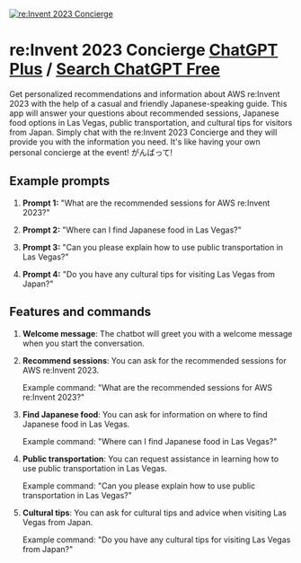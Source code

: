 
[![re:Invent 2023 Concierge](https://files.oaiusercontent.com/file-dZ2uysw5T01ybdVdMLRev9iy?se=2123-10-18T11%3A56%3A44Z&sp=r&sv=2021-08-06&sr=b&rscc=max-age%3D31536000%2C%20immutable&rscd=attachment%3B%20filename%3D91a66f58-b83a-4aac-ab5b-0537cf17d969.png&sig=JWjVIvHz8DW9JYs3oH%2BZOrv2CEnAEV7mkATaUEqo/Yo%3D)](https://chat.openai.com/g/g-QGTDXBVG1-re-invent-2023-concierge)

# re:Invent 2023 Concierge [ChatGPT Plus](https://chat.openai.com/g/g-QGTDXBVG1-re-invent-2023-concierge) / [Search ChatGPT Free](https://gptcall.net/index.html#/?search=re%3AInvent%202023%20Concierge)

Get personalized recommendations and information about AWS re:Invent 2023 with the help of a casual and friendly Japanese-speaking guide. This app will answer your questions about recommended sessions, Japanese food options in Las Vegas, public transportation, and cultural tips for visitors from Japan. Simply chat with the re:Invent 2023 Concierge and they will provide you with the information you need. It's like having your own personal concierge at the event! がんばって!

## Example prompts

1. **Prompt 1:** "What are the recommended sessions for AWS re:Invent 2023?"

2. **Prompt 2:** "Where can I find Japanese food in Las Vegas?"

3. **Prompt 3:** "Can you please explain how to use public transportation in Las Vegas?"

4. **Prompt 4:** "Do you have any cultural tips for visiting Las Vegas from Japan?"

## Features and commands

1. **Welcome message**: The chatbot will greet you with a welcome message when you start the conversation.

2. **Recommend sessions**: You can ask for the recommended sessions for AWS re:Invent 2023.

    Example command: "What are the recommended sessions for AWS re:Invent 2023?"

3. **Find Japanese food**: You can ask for information on where to find Japanese food in Las Vegas.

    Example command: "Where can I find Japanese food in Las Vegas?"

4. **Public transportation**: You can request assistance in learning how to use public transportation in Las Vegas.

    Example command: "Can you please explain how to use public transportation in Las Vegas?"

5. **Cultural tips**: You can ask for cultural tips and advice when visiting Las Vegas from Japan.

    Example command: "Do you have any cultural tips for visiting Las Vegas from Japan?"


